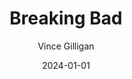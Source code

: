 ---
title: Breaking Bad
subtitle: Vince Gilligan
date: 2024-01-01
image: ./images/breaking-bad.jpg
type: tv
link: https://www.imdb.com/title/tt0903747/
year: 2008-2013
---